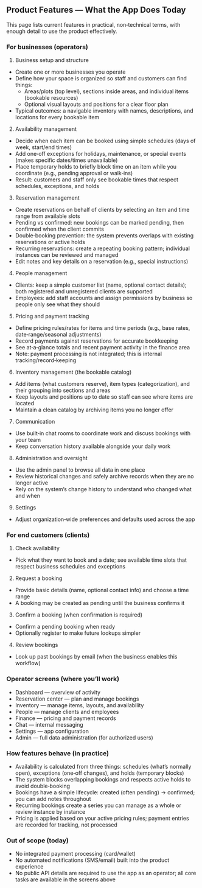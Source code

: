## Product Features — What the App Does Today

This page lists current features in practical, non‑technical terms, with enough detail to use the product effectively.

### For businesses (operators)

1) Business setup and structure
- Create one or more businesses you operate
- Define how your space is organized so staff and customers can find things:
  - Areas/plots (top level), sections inside areas, and individual items (bookable resources)
  - Optional visual layouts and positions for a clear floor plan
- Typical outcomes: a navigable inventory with names, descriptions, and locations for every bookable item

2) Availability management
- Decide when each item can be booked using simple schedules (days of week, start/end times)
- Add one‑off exceptions for holidays, maintenance, or special events (makes specific dates/times unavailable)
- Place temporary holds to briefly block time on an item while you coordinate (e.g., pending approval or walk‑ins)
- Result: customers and staff only see bookable times that respect schedules, exceptions, and holds

3) Reservation management
- Create reservations on behalf of clients by selecting an item and time range from available slots
- Pending vs confirmed: new bookings can be marked pending, then confirmed when the client commits
- Double‑booking prevention: the system prevents overlaps with existing reservations or active holds
- Recurring reservations: create a repeating booking pattern; individual instances can be reviewed and managed
- Edit notes and key details on a reservation (e.g., special instructions)

4) People management
- Clients: keep a simple customer list (name, optional contact details); both registered and unregistered clients are supported
- Employees: add staff accounts and assign permissions by business so people only see what they should

5) Pricing and payment tracking
- Define pricing rules/rates for items and time periods (e.g., base rates, date‑range/seasonal adjustments)
- Record payments against reservations for accurate bookkeeping
- See at‑a‑glance totals and recent payment activity in the finance area
- Note: payment processing is not integrated; this is internal tracking/record‑keeping

6) Inventory management (the bookable catalog)
- Add items (what customers reserve), item types (categorization), and their grouping into sections and areas
- Keep layouts and positions up to date so staff can see where items are located
- Maintain a clean catalog by archiving items you no longer offer

7) Communication
- Use built‑in chat rooms to coordinate work and discuss bookings with your team
- Keep conversation history available alongside your daily work

8) Administration and oversight
- Use the admin panel to browse all data in one place
- Review historical changes and safely archive records when they are no longer active
- Rely on the system’s change history to understand who changed what and when

9) Settings
- Adjust organization‑wide preferences and defaults used across the app

### For end customers (clients)

1) Check availability
- Pick what they want to book and a date; see available time slots that respect business schedules and exceptions

2) Request a booking
- Provide basic details (name, optional contact info) and choose a time range
- A booking may be created as pending until the business confirms it

3) Confirm a booking (when confirmation is required)
- Confirm a pending booking when ready
- Optionally register to make future lookups simpler

4) Review bookings
- Look up past bookings by email (when the business enables this workflow)

### Operator screens (where you’ll work)
- Dashboard — overview of activity
- Reservation center — plan and manage bookings
- Inventory — manage items, layouts, and availability
- People — manage clients and employees
- Finance — pricing and payment records
- Chat — internal messaging
- Settings — app configuration
- Admin — full data administration (for authorized users)

### How features behave (in practice)
- Availability is calculated from three things: schedules (what’s normally open), exceptions (one‑off changes), and holds (temporary blocks)
- The system blocks overlapping bookings and respects active holds to avoid double‑booking
- Bookings have a simple lifecycle: created (often pending) → confirmed; you can add notes throughout
- Recurring bookings create a series you can manage as a whole or review instance by instance
- Pricing is applied based on your active pricing rules; payment entries are recorded for tracking, not processed

### Out of scope (today)
- No integrated payment processing (card/wallet)
- No automated notifications (SMS/email) built into the product experience
- No public API details are required to use the app as an operator; all core tasks are available in the screens above

